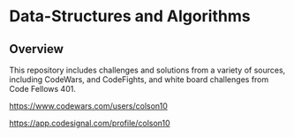 # Data-Structures and Algorithms

## Overview

This repository includes challenges and solutions from a variety of sources, including CodeWars, and CodeFights, and white board challenges from Code Fellows 401.

https://www.codewars.com/users/colson10

https://app.codesignal.com/profile/colson10
